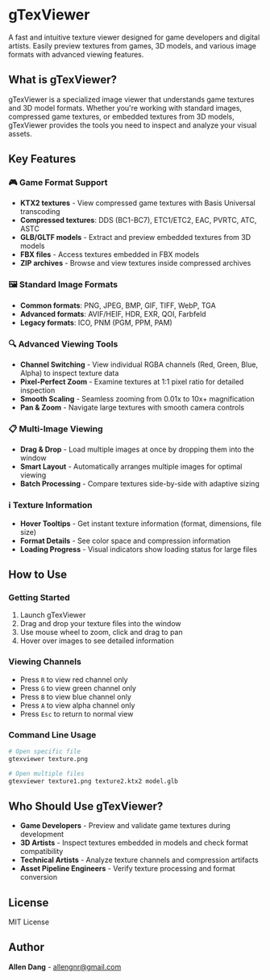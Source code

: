 # gTexViewer

A fast and intuitive texture viewer designed for game developers and digital artists. Easily preview textures from games, 3D models, and various image formats with advanced viewing features.

## What is gTexViewer?

gTexViewer is a specialized image viewer that understands game textures and 3D model formats. Whether you're working with standard images, compressed game textures, or embedded textures from 3D models, gTexViewer provides the tools you need to inspect and analyze your visual assets.

## Key Features

### 🎮 Game Format Support
- **KTX2 textures** - View compressed game textures with Basis Universal transcoding
- **Compressed textures**: DDS (BC1-BC7), ETC1/ETC2, EAC, PVRTC, ATC, ASTC
- **GLB/GLTF models** - Extract and preview embedded textures from 3D models
- **FBX files** - Access textures embedded in FBX models
- **ZIP archives** - Browse and view textures inside compressed archives

### 🖼️ Standard Image Formats
- **Common formats**: PNG, JPEG, BMP, GIF, TIFF, WebP, TGA
- **Advanced formats**: AVIF/HEIF, HDR, EXR, QOI, Farbfeld
- **Legacy formats**: ICO, PNM (PGM, PPM, PAM)

### 🔍 Advanced Viewing Tools
- **Channel Switching** - View individual RGBA channels (Red, Green, Blue, Alpha) to inspect texture data
- **Pixel-Perfect Zoom** - Examine textures at 1:1 pixel ratio for detailed inspection
- **Smooth Scaling** - Seamless zooming from 0.01x to 10x+ magnification
- **Pan & Zoom** - Navigate large textures with smooth camera controls

### 📋 Multi-Image Viewing
- **Drag & Drop** - Load multiple images at once by dropping them into the window
- **Smart Layout** - Automatically arranges multiple images for optimal viewing
- **Batch Processing** - Compare textures side-by-side with adaptive sizing

### ℹ️ Texture Information
- **Hover Tooltips** - Get instant texture information (format, dimensions, file size)
- **Format Details** - See color space and compression information
- **Loading Progress** - Visual indicators show loading status for large files

## How to Use

### Getting Started
1. Launch gTexViewer
2. Drag and drop your texture files into the window
3. Use mouse wheel to zoom, click and drag to pan
4. Hover over images to see detailed information

### Viewing Channels
- Press `R` to view red channel only
- Press `G` to view green channel only  
- Press `B` to view blue channel only
- Press `A` to view alpha channel only
- Press `Esc` to return to normal view

### Command Line Usage
```bash
# Open specific file
gtexviewer texture.png

# Open multiple files
gtexviewer texture1.png texture2.ktx2 model.glb
```

## Who Should Use gTexViewer?

- **Game Developers** - Preview and validate game textures during development
- **3D Artists** - Inspect textures embedded in models and check format compatibility
- **Technical Artists** - Analyze texture channels and compression artifacts
- **Asset Pipeline Engineers** - Verify texture processing and format conversion

## License

MIT License

## Author

**Allen Dang** - [allengnr@gmail.com](mailto:allengnr@gmail.com)